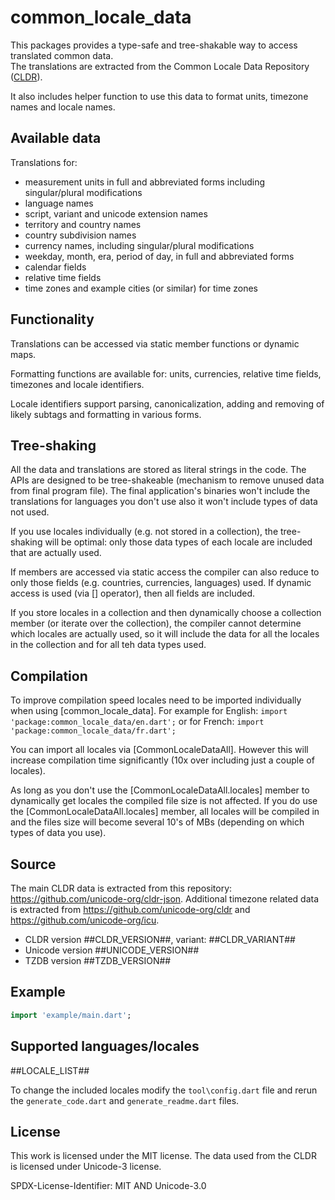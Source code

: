 # common_locale_data

This packages provides a type-safe and tree-shakable way to access translated common data.  
The translations are extracted from the Common Locale Data Repository ([CLDR](https://cldr.unicode.org/)).

It also includes helper function to use this data to format units, timezone names and locale names.

## Available data

Translations for:
  - measurement units in full and abbreviated forms including singular/plural
    modifications
  - language names
  - script, variant and unicode extension names
  - territory and country names
  - country subdivision names
  - currency names, including singular/plural modifications
  - weekday, month, era, period of day, in full and abbreviated forms
  - calendar fields
  - relative time fields
  - time zones and example cities (or similar) for time zones

## Functionality

Translations can be accessed via static member functions or dynamic maps.

Formatting functions are available for: units, currencies, relative time fields, timezones and 
locale identifiers.

Locale identifiers support parsing, canonicalization, adding and removing of likely subtags and
formatting in various forms.

## Tree-shaking

All the data and translations are stored as literal strings in the code. The APIs are designed to be
tree-shakeable (mechanism to remove unused data from final program file). The final application's
binaries won't include the translations for languages you don't use also it won't include types of
data not used.

If you use locales individually (e.g. not stored in a collection), the tree-shaking will be
optimal: only those data types of each locale are included that are actually used.

If members are accessed via static access the compiler can also reduce to only those fields (e.g. 
countries, currencies, languages) used. If dynamic access is used (via [] operator), then all fields
are included.

If you store locales in a collection and then dynamically choose a collection member (or iterate
over the collection), the compiler cannot determine which locales are actually used, so it will
include the data for all the locales in the collection and for all teh data types used.

## Compilation

To improve compilation speed locales need to be imported individually when
using [common_locale_data].
For example for English: ```import 'package:common_locale_data/en.dart';``` or for
French: ```import 'package:common_locale_data/fr.dart';```

You can import all locales via [CommonLocaleDataAll]. However this will increase compilation time
significantly (10x over including just a couple of locales).

As long as you don't use the [CommonLocaleDataAll.locales] member to dynamically get locales the
compiled file size is not affected. If you do use the [CommonLocaleDataAll.locales] member, all
locales will be compiled in and the files size will become several 10's of MBs (depending on which
types of data you use).

## Source

The main CLDR data is extracted from this repository: https://github.com/unicode-org/cldr-json.
Additional timezone related data is extracted from https://github.com/unicode-org/cldr
and https://github.com/unicode-org/icu.

- CLDR version ##CLDR_VERSION##, variant: ##CLDR_VARIANT##
- Unicode version ##UNICODE_VERSION##
- TZDB version ##TZDB_VERSION##

## Example

```dart
import 'example/main.dart';
```

## Supported languages/locales

##LOCALE_LIST##

To change the included locales modify the ```tool\config.dart``` file and rerun
the ```generate_code.dart``` and ```generate_readme.dart``` files.

## License

This work is licensed under the MIT license.
The data used from the CLDR is licensed under Unicode-3 license.

SPDX-License-Identifier: MIT AND Unicode-3.0